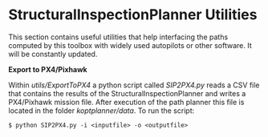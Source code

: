# StructuralInspectionPlanner Utilities

This section contains useful utilities that help interfacing the paths computed by this toolbox with widely used autopilots or other software. It will be constantly updated.

**Export to PX4/Pixhawk**

Within *utils/ExportToPX4* a python script called *SIP2PX4.py* reads a CSV file that contains the results of the StructuralInspectionPlanner and writes a PX4/Pixhawk mission file. After execution of the path planner this file is located in the folder *koptplanner/data*. To run the script:

    $ python SIP2PX4.py -i <inputfile> -o <outputfile>
